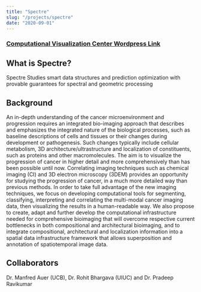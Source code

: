 ```yaml
---
title: "Spectre"
slug: "/projects/spectre"
date: "2020-09-01"
---
```


### [Computational Visualization Center Wordpress Link](https://cvcweb.oden.utexas.edu/cvcwp/projects/spectre/)
## What is Spectre?

Spectre Studies smart data structures and prediction optimization with provable guarantees for spectral and geometric processing

## Background

An in-depth understanding of the cancer microenvironment and progression requires an integrated bio-imaging approach that describes and emphasizes the integrated nature of the biological processes, such as baseline descriptions of cells and tissues or their changes during development or pathogenesis. Such changes typically include cellular metabolism, 3D architecture/ultrastructure and localization of constituents, such as proteins and other macromolecules. The aim is to visualize the progression of cancer in higher detail and more comprehensively than has been possible until now. Correlating imaging techniques such as chemical imaging (CI) and 3D electron microscopy (3DEM) provides an opportunity for studying the progression of cancer, in a much more detailed way than previous methods. In order to take full advantage of the new imaging techniques, we focus on developing computational tools for segmenting, classifying, interpreting and correlating the multi-modal cancer imaging data, then visualizing the results in a human-readable way. We also propose to create, adapt and further develop the computational infrastructure needed for comprehensive bioimaging that will overcome respective current bottlenecks in both compositional and architectural bioimaging, and to integrate compositional, architectural and localization information into a spatial data infrastructure framework that allows superposition and annotation of spatiotemporal image data.

## Collaborators

Dr. Manfred Auer (UCB), Dr. Rohit Bhargava (UIUC) and Dr. Pradeep Ravikumar

